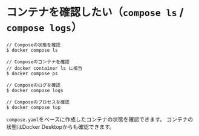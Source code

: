 # コンテナを確認したい（`compose ls` / `compose logs`）

```console
// Composeの状態を確認
$ docker compose ls

// Composeのコンテナを確認
// docker container ls に相当
$ docker compose ps

// Composeのログを確認
$ docker compose logs

// Composeのプロセスを確認
$ docker compose top
```

`compose.yaml`をベースに作成したコンテナの状態を確認できます。
コンテナの状態はDocker Desktopからも確認できます。
